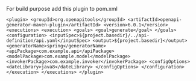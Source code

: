 For build purpose add this plugin to pom.xml

`<plugin>
<groupId>org.openapitools</groupId>
<artifactId>openapi-generator-maven-plugin</artifactId>
<version>6.0.1</version>
<executions>
<execution>
<goals>
<goal>generate</goal>
</goals>
<configuration>
<inputSpec>${project.basedir}/../api-definition/api.yaml</inputSpec>
<output>${project.basedir}</output>
<generatorName>spring</generatorName>
<apiPackage>com.example.api</apiPackage>
<modelPackage>com.example.model</modelPackage>
<invokerPackage>com.example.invoker</invokerPackage>
<configOptions>
<dateLibrary>java8</dateLibrary>
</configOptions>
</configuration>
</execution>
</executions>
</plugin>`